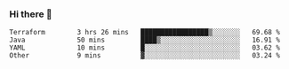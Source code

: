 ### Hi there 👋


<!--START_SECTION:waka-->

```text
Terraform        3 hrs 26 mins   █████████████████▒░░░░░░░   69.68 %
Java             50 mins         ████▒░░░░░░░░░░░░░░░░░░░░   16.91 %
YAML             10 mins         █░░░░░░░░░░░░░░░░░░░░░░░░   03.62 %
Other            9 mins          ▓░░░░░░░░░░░░░░░░░░░░░░░░   03.24 %
```

<!--END_SECTION:waka-->

<!--
**ssrahul96/ssrahul96** is a ✨ _special_ ✨ repository because its `README.md` (this file) appears on your GitHub profile.

Here are some ideas to get you started:

- 🔭 I’m currently working on ...
- 🌱 I’m currently learning ...
- 👯 I’m looking to collaborate on ...
- 🤔 I’m looking for help with ...
- 💬 Ask me about ...
- 📫 How to reach me: ...
- 😄 Pronouns: ...
- ⚡ Fun fact: ...
-->
